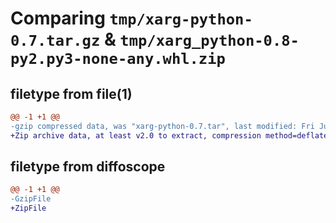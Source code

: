 # Comparing `tmp/xarg-python-0.7.tar.gz` & `tmp/xarg_python-0.8-py2.py3-none-any.whl.zip`

## filetype from file(1)

```diff
@@ -1 +1 @@
-gzip compressed data, was "xarg-python-0.7.tar", last modified: Fri Jul 28 05:40:58 2023, max compression
+Zip archive data, at least v2.0 to extract, compression method=deflate
```

## filetype from diffoscope

```diff
@@ -1 +1 @@
-GzipFile
+ZipFile
```

